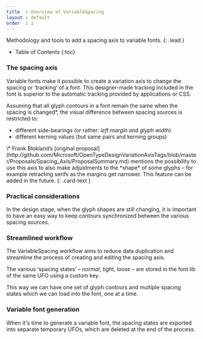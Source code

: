 ```yaml
---
title  : Overview of VariableSpacing
layout : default
order  : 1
---
```


Methodology and tools to add a spacing axis to variable fonts.
{: .lead }

* Table of Contents
{:toc}


### The spacing axis

Variable fonts make it possible to create a variation axis to change the spacing or ‘tracking’ of a font. This designer-made tracking included in the font is superior to the automatic tracking provided by applications or CSS.

Assuming that all glyph contours in a font remain the same when the spacing is changed\*, the visual difference between spacing sources is restricted to:

- different side-bearings (or rather: *left margin* and *glyph width*)
- different kerning values (but same pairs and kerning groups)

<div class="alert alert-primary" role="alert" markdown='1'>
\* Frank Blokland’s [original proposal](http://github.com/Microsoft/OpenTypeDesignVariationAxisTags/blob/master/Proposals/Spacing_Axis/ProposalSummary.md) mentions the possibility to use this axis to also make adjustments to the *shape* of some glyphs – for example retracting serifs as the margins get narrower. This feature can be added in the future.
{: .card-text }
</div>

### Practical considerations

In the design stage, when the glyph shapes are still changing, it is important to have an easy way to keep contours synchronized between the various spacing sources.

### Streamlined workflow

The VariableSpacing workflow aims to reduce data duplication and streamline the process of creating and editing the spacing axis.

The various ‘spacing states’ – *normal*, *tight*, *loose* – are stored in the font lib of the same UFO using a custom key.

This way we can have one set of glyph contours and multiple spacing states which we can load into the font, one at a time.

### Variable font generation

When it's time to generate a variable font, the spacing states are exported into separate temporary UFOs, which are deleted at the end of the process.
